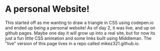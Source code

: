# A personal Website!

This started off as me wanting to draw a triangle in CSS using codepen.io and ended up being a personal website!  As of day 2, it was live, and up on github pages.  Maybe one day it will grow up into a real site, but for now its just a fun little CSS animation and some links built using Middleman.  The "live" version of this page lives in a repo called mikez321.github.io.
